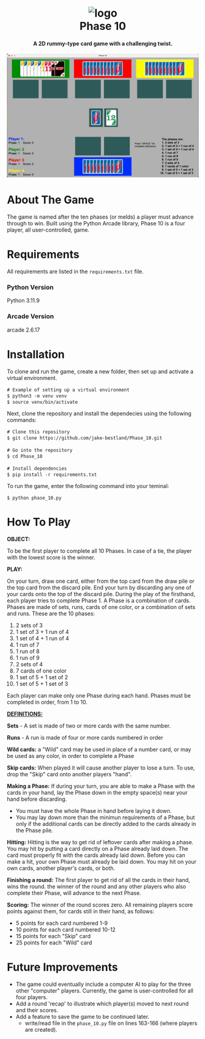 <h1 align="center">
  <br>
  <img src="./images/card_back.png" alt="logo">
  <br>
  Phase 10
  <br>
</h1>

<h4 align="center">A 2D rummy-type card game with a challenging twist.</h4>

<p align="center">
    <img src="./images/assets/Phase_10_gif.gif" alt="dashboard" width="700"/>
</p>

# About The Game
The game is named after the ten phases (or melds) a player must advance through to win. Built using the Python Arcade library, Phase 10 is a four player, all user-controlled, game.

# Requirements

All requirements are listed in the `requirements.txt` file.

### Python Version
Python 3.11.9

### Arcade Version
arcade 2.6.17

# Installation

To clone and run the game, create a new folder, then set up and activate a virtual environment.
```shell
# Example of setting up a virtual environment
$ python3 -m venv venv
$ source venv/bin/activate
```

Next, clone the repository and install the dependecies using the following commands:
```shell
# Clone this repository
$ git clone https://github.com/jake-bestland/Phase_10.git

# Go into the repository
$ cd Phase_10

# Install dependencies
$ pip install -r requirements.txt
```

To run the game, enter the following command into your teminal:
```shell
$ python phase_10.py
```


# How To Play
**OBJECT:**

To be the first player to complete all 10 Phases. In case of a tie, the player with the lowest score is the winner.

**PLAY:**

On your turn, draw one card, either from the top card from the draw pile or the top card from the discard pile.
End your turn by discarding any one of your cards onto the top of the discard pile.  During the play of the firsthand,
each player tries to complete Phase 1.  A Phase is a combination of cards.  Phases are made of sets, runs, cards of
one color, or a combination of sets and runs.
These are the 10 phases:
1. 2 sets of 3
2. 1 set of 3 + 1 run of 4
3. 1 set of 4 + 1 run of 4
4. 1 run of 7
5. 1 run of 8
6. 1 run of 9
7. 2 sets of 4
8. 7 cards of one color
9. 1 set of 5 + 1 set of 2
10. 1 set of 5 + 1 set of 3

Each player can make only one Phase during each hand.  Phases must be completed in order, from 1 to 10.

<ins>**DEFINITIONS:**</ins>

**Sets** - A set is made of two or more cards with the same number.

**Runs** - A run is made of four or more cards numbered in order

**Wild cards:**
a "Wild" card may be used in place of a number card, or may be used as any color, in order to complete a Phase

**Skip cards:** When played it will cause another player to lose a turn.
To use, drop the "Skip" card onto another players "hand".

**Making a Phase:**
If during your turn, you are able to make a Phase with the cards in your hand, lay the Phase down in the empty space(s) near your hand before discarding.
- You must have the whole Phase in hand before laying it down.
- You may lay down more than the minimun requirements of a Phase, but only if the additional cards can be directly added to the cards already in the Phase pile.

**Hitting:**
Hitting is the way to get rid of leftover cards after making a phase.  You may hit by putting a card directly on a Phase already laid down.
The card must properly fit with the cards already laid down.  Before you can make a hit, your own Phase must already be laid down. You may hit on your own cards,
another player's cards, or both.

**Finishing a round:**
The first player to get rid of all the cards in their hand, wins the round.  the winner of the round and any other players who also complete their Phase, will
advance to the next Phase.

**Scoring:**
The winner of the round scores zero.  All remaining players score points against them, for cards still in their hand, as follows:
- 5 points for each card numbered 1-9
- 10 points for each card numbered 10-12
- 15 points for each "Skip" card
- 25 points for each "Wild" card

# Future Improvements
* The game could eventually include a computer AI to play for the three other "computer" players.
Currently, the game is user-controlled for all four players.
* Add a round 'recap' to illustrate which player(s) moved to next round and their scores.
* Add a feature to save the game to be continued later.
  - write/read file in the `phase_10.py` file on lines 163-166 (where players are created).
